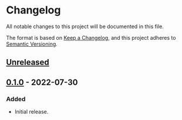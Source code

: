# Changelog
All notable changes to this project will be documented in this file.

The format is based on [Keep a Changelog](https://keepachangelog.com/en/1.0.0/),
and this project adheres to [Semantic Versioning](https://semver.org/spec/v2.0.0.html).

## [Unreleased]

## [0.1.0] - 2022-07-30
### Added
- Initial release.

[Unreleased]: https://github.com/gear-dapps/nft-pixelboard/compare/0.1.0...HEAD
[0.1.0]: https://github.com/gear-dapps/nft-pixelboard/compare/b1a0e3c...0.1.0
